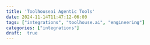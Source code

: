 ```yaml
---
title: 'Toolhouseai Agentic Tools'
date: 2024-11-14T11:47:12-06:00
tags: ["integrations", "toolhouse.ai", "engineering"]
categories: ["integrations"]
draft:  true
---
```

